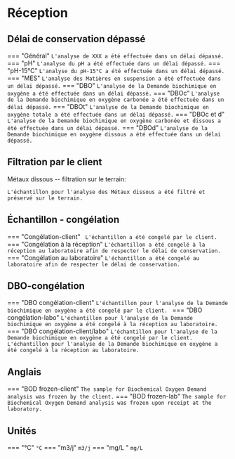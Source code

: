 # Réception

## Délai de conservation dépassé

=== "Général"
    ```
    L'analyse de XXX a été effectuée dans un délai dépassé.
    ```
=== "pH"
    ```
    L'analyse du pH a été effectuée dans un délai dépassé.
    ```
=== "pH-15°C"
    ```
    L'analyse du pH-15°C a été effectuée dans un délai dépassé.
    ```
=== "MES"
    ```
    L'analyse des Matières en suspension a été effectuée dans un délai dépassé.
    ```
=== "DBO"
    ```
    L'analyse de la Demande biochimique en oxygène a été effectuée dans un délai dépassé.
    ```
=== "DBOc"
    ```
    L'analyse de la Demande biochimique en oxygène carbonée a été effectuée dans un délai dépassé.
    ```
=== "DBOt"
    ```
    L'analyse de la Demande biochimique en oxygène totale a été effectuée dans un délai dépassé.
    ```
=== "DBOc et d"
    ```
    L'analyse de la Demande biochimique en oxygène carbonée et dissous a été effectuée dans un délai dépassé.
    ```
=== "DBOd"
    ```
    L'analyse de la Demande biochimique en oxygène dissous a été effectuée dans un délai dépassé.
    ```

## Filtration par le client

Métaux dissous -- filtration sur le terrain:
```
L'échantillon pour l'analyse des Métaux dissous a été filtré et préservé sur le terrain.
```

## Échantillon - congélation 
=== "Congélation-client"
    ``` 
    L'échantillon a été congelé par le client.
    ```
=== "Congélation à la réception"
    ```
    L'échantillon a été congelé à la réception au laboratoire afin de respecter le délai de conservation.
    ```
=== "Congélation au laboratoire"
    ```
    L'échantillon a été congelé au laboratoire afin de respecter le délai de conservation.
    ```
## DBO-congélation
=== "DBO congélation-client"
    ```
    L'échantillon pour l'analyse de la Demande biochimique en oxygène a été congelé par le client. 
    ```
=== "DBO congélation-labo"
    ```
    L'échantillon pour l'analyse de la Demande biochimique en oxygène a été congelé à la réception au laboratoire. 
    ```
=== "DBO congélation-client/labo"
    ```
    L'échantillon pour l'analyse de la Demande biochimique en oxygène a été congelé par le client.
    L'échantillon pour l'analyse de la Demande biochimique en oxygène a été congelé à la réception au laboratoire. 
    ```
## Anglais
=== "BOD frozen-client"
    ```
    The sample for Biochemical Oxygen Demand analysis was frozen by the client.
    ```
=== "BOD frozen-lab"
    ```
    The sample for Biochemical Oxygen Demand analysis was frozen upon receipt at the laboratory.
    ```

## Unités
=== "°C"
    ```
    °C
    ```
=== "m3/j"
    ```
    m3/j
    ```
=== "mg/L "
    ```
    mg/L
    ```
